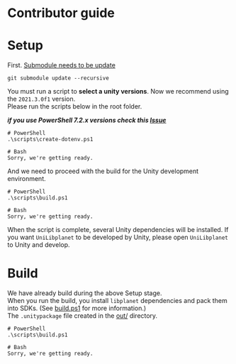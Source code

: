 Contributor guide
=================

# Setup
First. [Submodule needs to be update](https://stackoverflow.com/questions/1030169/easy-way-to-pull-latest-of-all-git-submodules)
```
git submodule update --recursive
```

You must run a script to **select a unity versions**. Now we recommend using the `2021.3.0f1` version.  
Please run the scripts below in the root folder.

___if you use PowerShell 7.2.x versions check this [Issue](https://github.com/PowerShell/PowerShell/issues/17322)___
```
# PowerShell
.\scripts\create-dotenv.ps1

# Bash
Sorry, we're getting ready.
```

And we need to proceed with the build for the Unity development environment.  

```
# PowerShell
.\scripts\build.ps1

# Bash
Sorry, we're getting ready.
```

When the script is complete, several Unity dependencies will be installed.
If you want `UniLibplanet` to be developed by Unity, please open `UniLibplanet` to Unity and develop.

# Build

We have already build during the above Setup stage.  
When you run the build, you install `libplanet` dependencies and pack them into SDKs. (See [build.ps1](./scripts/build.ps1) for more information.)  
The `.unitypackage` file created in the [out/](./out/) directory.

```
# PowerShell
.\scripts\build.ps1

# Bash
Sorry, we're getting ready.
```
